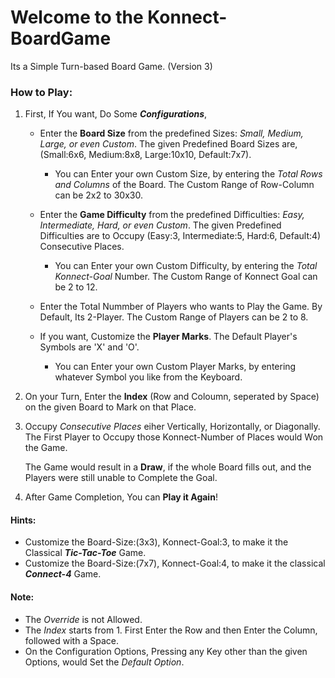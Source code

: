 # Welcome to the Konnect-BoardGame

Its a Simple Turn-based Board Game. (Version 3)

### How to Play: 

   1. First, If You want, Do Some **_Configurations_**, 

      - Enter the **Board Size** from the predefined Sizes: _Small, Medium, Large, or even Custom_. 
        The given Predefined Board Sizes are, (Small:6x6, Medium:8x8, Large:10x10, Default:7x7). 
        
        - You can Enter your own Custom Size, by entering the _Total Rows and Columns_ of the Board. 
          The Custom Range of Row-Column can be 2x2 to 30x30. 
                
      - Enter the **Game Difficulty** from the predefined Difficulties: _Easy, Intermediate, Hard, or even Custom_. 
        The given Predefined Difficulties are to Occupy (Easy:3, Intermediate:5, Hard:6, Default:4) Consecutive Places. 
        
        - You can Enter your own Custom Difficulty, by entering the _Total Konnect-Goal_ Number. 
          The Custom Range of Konnect Goal can be 2 to 12. 
      
      - Enter the Total Nummber of Players who wants to Play the Game. By Default, Its 2-Player.
        The Custom Range of Players can be 2 to 8. 

      - If you want, Customize the **Player Marks**. 
        The Default Player's Symbols are 'X' and 'O'. 
      
        - You can Enter your own Custom Player Marks, by entering whatever Symbol you like from the Keyboard. 

   
   2. On your Turn, Enter the **Index** (Row and Coloumn, seperated by Space) on the given Board to Mark on that Place. 
   
   3. Occupy _Consecutive Places_ eiher Vertically, Horizontally, or Diagonally. 
      The First Player to Occupy those Konnect-Number of Places would Won the Game. 
     
      The Game would result in a **Draw**, if the whole Board fills out, and the Players were still unable to Complete the Goal. 

   4. After Game Completion, You can **Play it Again**! 


#### Hints:
   * Customize the Board-Size:(3x3), Konnect-Goal:3, to make it the Classical **_Tic-Tac-Toe_** Game. 
   * Customize the Board-Size:(7x7), Konnect-Goal:4, to make it the classical **_Connect-4_** Game. 

#### Note:  
   * The _Override_ is not Allowed. 
   * The _Index_ starts from 1. First Enter the Row and then Enter the Column, followed with a Space. 
   * On the Configuration Options, Pressing any Key other than the given Options, would Set the _Default Option_. 
